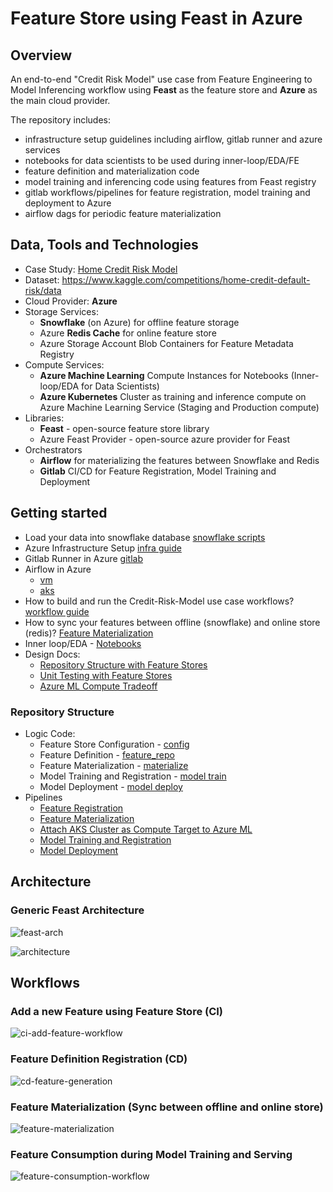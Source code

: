 # Feature Store using Feast in Azure

## Overview

An end-to-end "Credit Risk Model" use case from Feature Engineering to Model Inferencing workflow using **Feast** as the feature store and **Azure** as the main cloud provider.

The repository includes:
 - infrastructure setup guidelines including airflow, gitlab runner and azure services
 - notebooks for data scientists to be used during inner-loop/EDA/FE
 - feature definition and materialization code
 - model training and inferencing code using features from Feast registry
 - gitlab workflows/pipelines for feature registration, model training and deployment to Azure
 - airflow dags for periodic feature materialization


## Data, Tools and Technologies
- Case Study: [Home Credit Risk Model](https://www.kaggle.com/c/home-credit-default-risk)
- Dataset: https://www.kaggle.com/competitions/home-credit-default-risk/data
- Cloud Provider: **Azure**
- Storage Services:
    - **Snowflake** (on Azure) for offline feature storage
    - Azure **Redis Cache** for online feature store
    - Azure Storage Account Blob Containers for Feature Metadata Registry
- Compute Services:
    - **Azure Machine Learning** Compute Instances for Notebooks (Inner-loop/EDA for Data Scientists)
    - **Azure Kubernetes** Cluster as training and inference compute on Azure Machine Learning Service (Staging and Production compute)
- Libraries:
    - **Feast** - open-source feature store library
    - Azure Feast Provider - open-source azure provider for Feast
- Orchestrators
    - **Airflow** for materializing the features between Snowflake and Redis
    - **Gitlab** CI/CD for Feature Registration, Model Training and Deployment

## Getting started

- Load your data into snowflake database [snowflake scripts](./snowflake-scripts/)
- Azure Infrastructure Setup [infra guide](./docs/infrastructure-setup.md)
- Gitlab Runner in Azure [gitlab](./docs/gitlab-runner.md)
- Airflow in Azure
    - [vm](./docs/airflow-setup.md)
    - [aks](./docs/airflow-on-aks-setup.md)
- How to build and run the Credit-Risk-Model use case workflows? [workflow guide](./docs/workflows/)
- How to sync your features between offline (snowflake) and online store (redis)? [Feature Materialization](./docs/materialization.md)
- Inner loop/EDA - [Notebooks](./notebooks/)
- Design Docs:
    - [Repository Structure with Feature Stores]()
    - [Unit Testing with Feature Stores]()
    - [Azure ML Compute Tradeoff](./docs/training-compute-tradeoffs.md)

### Repository Structure

- Logic Code:
    - Feature Store Configuration - [config](./feature_repo/dev/feature_store.yaml)
    - Feature Definition - [feature_repo](./feature_repo/scripts/feature_definitions.py)
    - Feature Materialization - [materialize](./feature_repo/scripts/materialization.py)
    - Model Training and Registration - [model train](./risk_model/)
    - Model Deployment - [model deploy](./risk_model/)
- Pipelines
    - [Feature Registration](./pipelines/.feature-definitions-cd.yml)
    - [Feature Materialization](./docs/materialization.md)
    - [Attach AKS Cluster as Compute Target to Azure ML](./pipelines/.attach-aks-compute.yml)
    - [Model Training and Registration](./pipelines/.risk-model-sdk-ci.yml)
    - [Model Deployment](./pipelines/.risk-model-sdk-cd.yml)


## Architecture

### Generic Feast Architecture

![feast-arch](./docs/images/feast-arch.png)



![architecture](./docs/images/architecture-ds-platform.png)

## Workflows

### Add a new Feature using Feature Store (CI)

![ci-add-feature-workflow](./docs/images/ci-add-feature-workflow.png)

### Feature Definition Registration (CD)

![cd-feature-generation](./docs/images/feature-registration-cd.png)

### Feature Materialization (Sync between offline and online store)

![feature-materialization](./docs/images/feature-materialization.png)

### Feature Consumption during Model Training and Serving

![feature-consumption-workflow](./docs/images/model-training-deploy.png)
